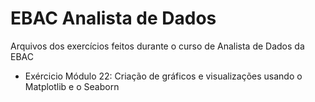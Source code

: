 # EBAC Analista de Dados
 Arquivos dos exercícios feitos durante o curso de Analista de Dados da EBAC

 - Exércicio Módulo 22: 
 Criação de gráficos e visualizações usando o Matplotlib e o Seaborn
